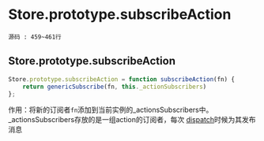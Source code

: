 # Store.prototype.subscribeAction
`源码 : 459~461行`
## Store.prototype.subscribeAction
```js
Store.prototype.subscribeAction = function subscribeAction(fn) {
    return genericSubscribe(fn, this._actionSubscribers)
};
```

作用：将新的订阅者`fn`添加到当前实例的_actionsSubscribers中。_actionsSubscribers存放的是一组action的订阅者，每次 [dispatch](./store.prototype.dispatch.md)时候为其发布消息

